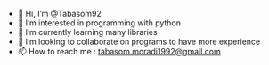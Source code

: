 - 👋 Hi, I’m @Tabasom92
- 👀 I’m interested in programming with python
- 🌱 I’m currently learning many libraries 
- 💞️ I’m looking to collaborate on programs to have more experience 
- 📫 How to reach me : tabasom.moradi1992@gmail.com
